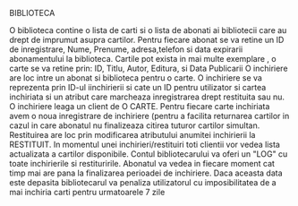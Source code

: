 BIBLIOTECA

O biblioteca contine o lista de carti si o lista de abonati ai bibliotecii care au drept de imprumut asupra cartilor. Pentru fiecare abonat se va retine un ID de inregistrare, Nume, Prenume,
	adresa,telefon si data expirarii abonamentului la biblioteca.
Cartile pot exista in mai multe exemplare , o carte se va retine prin: ID, Titlu, Autor, Editura, si Data Publicarii
O inchiriere are loc intre un abonat si biblioteca pentru o carte. O inchiriere se va reprezenta prin ID-ul iinchirierii si cate un ID pentru utilizator si cartea inchiriata
	si un atribut care marcheaza inregistrarea drept restituita sau nu.
O inchiriere leaga un client de O CARTE. Pentru fiecare carte inchiriata avem o noua inregistrare de inchiriere (pentru a facilita returnarea cartilor in cazul in care 
	abonatul nu finalizeaza citirea tuturor cartilor simultan.
Restituirea are loc prin modificarea atributului anumitei inchirierii la RESTITUIT. 
In momentul unei inchirieri/restituiri  toti clientii vor vedea lista actualizata a cartilor disponibile.
Contul bibliotecarului va oferi un "LOG" cu toate inchirierile si restituririle.
Abonatul va vedea in fiecare moment cat timp mai are pana la finalizarea perioadei de inchiriere. Daca aceasta data este depasita bibliotecarul va penaliza utilizatorul cu imposibilitatea
de a mai inchiria carti pentru urmatoarele 7 zile
